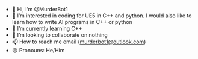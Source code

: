 - 👋 Hi, I’m @MurderBot1
- 👀 I’m interested in coding for UE5 in C++ and python. I would also like to learn how to write AI programs in C++ or python
- 🌱 I’m currently learning C++
- 💞️ I’m looking to collaborate on nothing
- 📫 How to reach me email (murderbot1@outlook.com)
- 😄 Pronouns: He/Him

<!---
MurderBot1/MurderBot1 is a ✨ special ✨ repository because its `README.md` (this file) appears on your GitHub profile.
You can click the Preview link to take a look at your changes.
--->
